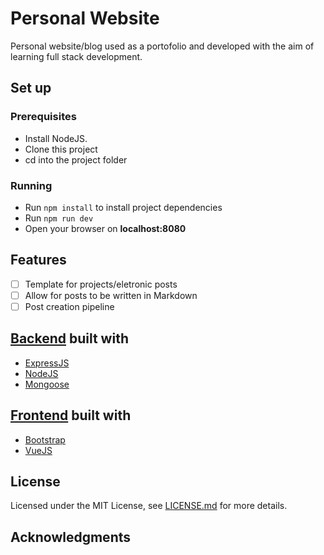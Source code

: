 # Personal Website
Personal website/blog used as a portofolio and developed with the aim of learning full stack development.

## Set up

### Prerequisites
* Install NodeJS.
* Clone this project
* cd into the project folder

### Running
* Run `npm install` to install project dependencies
* Run `npm run dev`
* Open your browser on **localhost:8080**

## Features
- [ ] Template for projects/eletronic posts
- [ ] Allow for posts to be written in Markdown
- [ ] Post creation pipeline

## [Backend](backend) built with
* [ExpressJS](https://expressjs.com/)
* [NodeJS](http://nodejs.org)
* [Mongoose](http://mongoosejs.com)


## [Frontend](frontend) built with
* [Bootstrap](https://getbootstrap.com/)
* [VueJS](https://vuejs.org)


## License
Licensed under the MIT License, see [LICENSE.md](LICENSE) for more details.

## Acknowledgments

